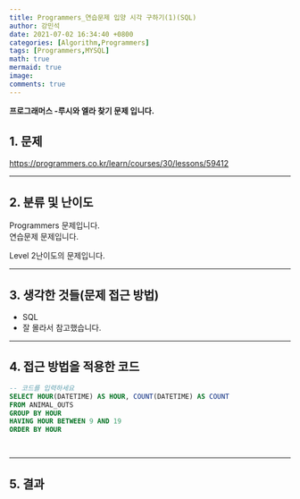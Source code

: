 ```yaml
---
title: Programmers_연습문제 입양 시각 구하기(1)(SQL)
author: 강민석
date: 2021-07-02 16:34:40 +0800
categories: [Algorithm,Programmers]
tags: [Programmers,MYSQL]
math: true
mermaid: true
image: 
comments: true
---
```


**프로그래머스 -루시와 엘라 찾기 문제 입니다.**

## 1. 문제
<https://programmers.co.kr/learn/courses/30/lessons/59412>






-----  

## 2. 분류 및 난이도

Programmers 문제입니다.  
연습문제 문제입니다.

Level 2난이도의 문제입니다.   


-----  

## 3. 생각한 것들(문제 접근 방법)

- SQL
- 잘 몰라서 참고했습니다.

-----  

## 4. 접근 방법을 적용한 코드

```sql
-- 코드를 입력하세요
SELECT HOUR(DATETIME) AS HOUR, COUNT(DATETIME) AS COUNT
FROM ANIMAL_OUTS
GROUP BY HOUR
HAVING HOUR BETWEEN 9 AND 19
ORDER BY HOUR




```


-----



## 5. 결과















 

